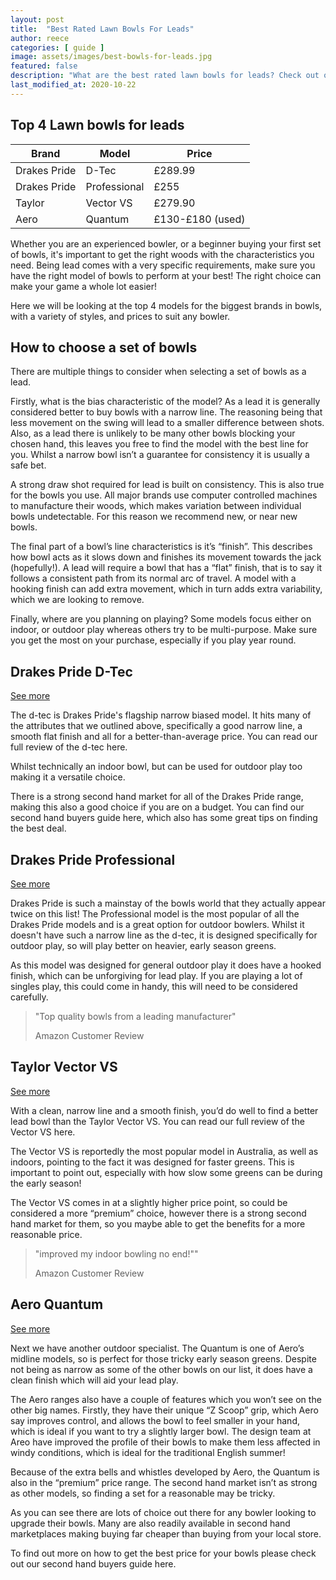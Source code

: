 ```yaml
---
layout: post
title:  "Best Rated Lawn Bowls For Leads"
author: reece
categories: [ guide ]
image: assets/images/best-bowls-for-leads.jpg
featured: false
description: "What are the best rated lawn bowls for leads? Check out our top 4. Are yours on the list?"
last_modified_at: 2020-10-22
---
```


## Top 4 Lawn bowls for leads

<div class="overview">
  
<table>
  <thead>
    <tr>
      <th>Brand</th>
      <th>Model</th>
      <th>Price</th>
    </tr>
  </thead>
  <tbody>
    <tr>
      <td>Drakes Pride</td>
      <td>D-Tec</td>
      <td>£289.99 </td>
    </tr>
    <tr>
      <td>Drakes Pride</td>
      <td>Professional</td>
      <td>£255</td>
    </tr>
    <tr>
      <td>Taylor</td>
      <td>Vector VS</td>
      <td>£279.90 </td>
    </tr>
    <tr>
      <td>Aero</td>
      <td>Quantum</td>
      <td>£130-£180 (used)</td>
    </tr>
  </tbody>
</table>

</div>


Whether you are an experienced bowler, or a beginner buying your first set of bowls, it's important to get the right woods with the characteristics you need. Being lead comes with a very specific requirements, make sure you have the right model of bowls to perform at your best! The right choice can make your game a whole lot easier!

Here we will be looking at the top 4 models for the biggest brands in bowls, with a variety of styles, and prices to suit any bowler.


## How to choose a set of bowls

There are multiple things to consider when selecting a set of bowls as a lead.

Firstly, what is the bias characteristic of the model? As a lead it is generally considered better to buy bowls with a narrow line. The reasoning being that less movement on the swing will lead to a smaller difference between shots. Also, as a lead there is unlikely to be many other bowls blocking your chosen hand, this leaves you free to find the model with the best line for you. Whilst a narrow bowl isn’t a guarantee for consistency it is usually a safe bet.

A strong draw shot required for lead is built on consistency. This is also true for the bowls you use. All major brands use computer controlled machines to manufacture their woods, which makes variation between individual bowls undetectable. For this reason we recommend new, or near new bowls.

The final part of a bowl’s line characteristics is it’s “finish”. This describes how bowl acts as it slows down and finishes its movement towards the jack (hopefully!). A lead will require a bowl that has a “flat” finish, that is to say it follows a consistent path from its normal arc of travel. A model with a hooking finish can add extra movement, which in turn adds extra variability, which we are looking to remove.

Finally, where are you planning on playing? Some models focus either on indoor, or outdoor play whereas others try to be multi-purpose. Make sure you get the most on your purchase, especially if you play year round.

## Drakes Pride D-Tec

<a href="https://www.amazon.co.uk/gp/product/B07VF5RJH8/ref=as_li_qf_asin_il_tl?ie=UTF8&tag=jackhighbow0a-21&creative=6738&linkCode=as2&creativeASIN=B07VF5RJH8&linkId=e5b90d4e6fd7c6bf5c239d43a275d8da" class="btn more"  target="_blank">See more</a>

The d-tec is Drakes Pride's flagship narrow biased model. It hits many of the attributes that we outlined above, specifically a good narrow line, a smooth flat finish and all for a better-than-average price. You can read our full review of the d-tec here.

Whilst technically an indoor bowl, but can be used for outdoor play too making it a versatile choice.

There is a strong second hand market for all of the Drakes Pride range, making this also a good choice if you are on a budget. You can find our second hand buyers guide here, which also has some great tips on finding the best deal.

## Drakes Pride Professional

<a href="https://www.amazon.co.uk/gp/product/B005MI2YE0/ref=as_li_qf_asin_il_tl?ie=UTF8&tag=jackhighbow0a-21&creative=6738&linkCode=as2&creativeASIN=B005MI2YE0&linkId=fb5c41c051c9e6b228526c411ebe6742" class="btn more"  target="_blank">See more</a>

Drakes Pride is such a mainstay of the bowls world that they actually appear twice on this list! The Professional model is the most popular of all the Drakes Pride models and is a great option for outdoor bowlers. Whilst it doesn't have such a narrow line as the d-tec, it is designed specifically for outdoor play, so will play better on heavier, early season greens.

As this model was designed for general outdoor play it does have a hooked finish, which can be unforgiving for lead play. If you are playing a lot of singles play, this could come in handy, this will need to be considered carefully.

> "Top quality bowls from a leading manufacturer"
>
> Amazon Customer Review

## Taylor Vector VS

<a href="https://www.amazon.co.uk/gp/product/B07YXT8JNG/ref=as_li_qf_asin_il_tl?ie=UTF8&tag=jackhighbow0a-21&creative=6738&linkCode=as2&creativeASIN=B07YXT8JNG&linkId=aaacdf1052d99758560d3703fcbf8cd4" class="btn more"  target="_blank">See more</a>

With a clean, narrow line and a smooth finish, you’d do well to find a better lead bowl than the Taylor Vector VS. You can read our full review of the Vector VS here.

The Vector VS is reportedly the most popular model in Australia, as well as indoors, pointing to the fact it was designed for faster greens. This is important to point out, especially with how slow some greens can be during the early season!

The Vector VS comes in at a slightly higher price point, so could be considered a more “premium” choice, however there is a strong second hand market for them, so you maybe able to get the benefits for a more reasonable price.

> "improved my indoor bowling no end!""
>
> Amazon Customer Review

## Aero Quantum

<a href="http://rover.ebay.com/rover/1/710-53481-19255-0/1?ff3=4&pub=5575495824&toolid=10001&campid=5338542401&customid=&mpre=https%3A%2F%2Fwww.ebay.co.uk%2Fsch%2F117104%2Fi.html%3F_sop%3D1%26_from%3DR40%26_nkw%3DAero%2BQuantum%2Blawn%2Bbowls" class="btn more"  target="_blank">See more</a>

Next we have another outdoor specialist. The Quantum is one of Aero’s midline models, so is perfect for those tricky early season greens. Despite not being as narrow as some of the other bowls on our list, it does have a clean finish which will aid your lead play.

The Aero ranges also have a couple of features which you won’t see on the other big names. Firstly, they have their unique “Z Scoop” grip, which Aero say improves control, and allows the bowl to feel smaller in your hand, which is ideal if you want to try a slightly larger bowl. The design team at Areo have improved the profile of their bowls to make them less affected in windy conditions, which is ideal for the traditional English summer!

Because of the extra bells and whistles developed by Aero, the Quantum is also in the “premium” price range. The second hand market isn’t as strong as other models, so finding a set for a reasonable may be tricky.

As you can see there are lots of choice out there for any bowler looking to upgrade their bowls. Many are also readily available in second hand marketplaces making buying far cheaper than buying from your local store.

To find out more on how to get the best price for your bowls please check out our second hand buyers guide here.
